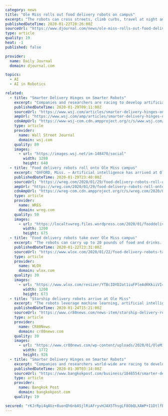 ```yaml
---
category: news
title: "Ole Miss rolls out food delivery robots on campus"
excerpt: "The robots can cross streets, climb curbs, travel at night and operate in rain and snow using a combination of sophisticated machine learning, artificial intelligence and sensors to navigate. A team of humans can monitor the robots’ progress remotely and take control if needed. “We're honored to be able to help make lives a little bit ..."
publishedDateTime: 2020-01-22T20:26:00Z
sourceUrl: "https://www.djournal.com/news/ole-miss-rolls-out-food-delivery-robots-on-campus/article_c0057fee-7283-5355-b8f8-a558d5e1c76e.html"
type: article
quality: 19
heat: -1
published: false

provider:
  name: Daily Journal
  domain: djournal.com

topics:
  - AI
  - AI in Robotics

related:
  - title: "Smarter Delivery Hinges on Smarter Robots"
    excerpt: "Companies and researchers are racing to develop artificial-intelligence systems that can enable warehouse robots to handle new and varied objects without the need for extensive additional training or human help."
    publishedDateTime: 2020-01-29T09:11:00Z
    sourceUrl: "https://www.wsj.com/articles/smarter-delivery-hinges-on-smarter-robots-11580288408"
    ampUrl: "https://www.wsj.com/amp/articles/smarter-delivery-hinges-on-smarter-robots-11580288408"
    cdnAmpUrl: "https://www-wsj-com.cdn.ampproject.org/c/s/www.wsj.com/amp/articles/smarter-delivery-hinges-on-smarter-robots-11580288408"
    type: article
    provider:
      name: Wall Street Journal
      domain: wsj.com
    quality: 89
    images:
      - url: "https://images.wsj.net/im-148470/social"
        width: 1280
        height: 640
  - title: "Food delivery robots roll onto Ole Miss campus"
    excerpt: "OXFORD, Miss. — Artificial intelligence has arrived at Ole Miss in the form of food delivery robots. Thirty new robots have been roaming campus for a week, dropping off snacks, meals and drinks. It’s been exactly one week since Ole Miss launched 30 Starship delivery robots. They line up outside the student union, are packed with food and ..."
    publishedDateTime: 2020-01-29T23:40:00Z
    sourceUrl: "https://wreg.com/2020/01/29/food-delivery-robots-roll-onto-ole-miss-campus/"
    ampUrl: "https://wreg.com/2020/01/29/food-delivery-robots-roll-onto-ole-miss-campus/amp/"
    cdnAmpUrl: "https://wreg-com.cdn.ampproject.org/c/s/wreg.com/2020/01/29/food-delivery-robots-roll-onto-ole-miss-campus/amp/"
    type: article
    provider:
      name: WREG
      domain: wreg.com
    quality: 59
    images:
      - url: "https://localtvwreg.files.wordpress.com/2020/01/fooddelivery.jpeg?quality=85&strip=all&w=1200"
        width: 1200
        height: 675
  - title: "Food delivery robots take over Ole Miss campus"
    excerpt: "The robots can carry up to 20 pounds of food and drinks. Deliveries typically take just minutes. The robots use artificial intelligence and sensors to travel on sidewalks and navigate around any obstacles. They can even drive over curbs, across streets and through rain or snow. In case of any issues, a human can take control of the machine ..."
    publishedDateTime: 2020-01-22T23:31:00Z
    sourceUrl: "https://www.wlox.com/2020/01/22/food-delivery-robots-take-over-ole-miss-campus/"
    type: article
    provider:
      name: WLOX
      domain: wlox.com
    quality: 39
    images:
      - url: "https://www.wlox.com/resizer/YTBcIDYD2at1iuFPleAdKKkiiVI=/1200x0/arc-anglerfish-arc2-prod-raycom.s3.amazonaws.com/public/K5HBSHMBJFB7DEYPZIQESOTIQE.jpg"
        width: 1200
        height: 673
  - title: "Starship delivery robots arrive at Ole Miss"
    excerpt: "The robots leverage machine learning, artificial intelligence and a series of on-board sensors to navigate on sidewalks and avoid obstacles. Each robot can carry up to 20 pounds, as well as cross streets, climb curbs, travel at night and operate in both rain and snow."
    publishedDateTime: 2020-01-24T15:21:00Z
    sourceUrl: "https://www.cr80news.com/news-item/starship-delivery-robots-arrive-at-ole-miss/"
    type: article
    provider:
      name: CR80News
      domain: cr80news.com
    quality: 39
    images:
      - url: "https://www.cr80news.com/wp-content/uploads/2020/01/OleMiss_Starship.png"
        width: 1772
        height: 926
  - title: "Smarter Delivery Hinges on Smarter Robots"
    excerpt: "Companies and researchers world-wide are racing to develop artificial-intelligence systems that can enable warehouse robots to handle new and varied objects--telling the difference between a cardboard box and a small circuit board for instance--without the need for extensive additional training or human help. Such capabilities would make ..."
    publishedDateTime: 2020-01-30T03:14:00Z
    sourceUrl: "https://www.bangkokpost.com/business/1846554/smarter-delivery-hinges-on-smarter-robots"
    type: article
    provider:
      name: Bangkok Post
      domain: bangkokpost.com
    quality: 19

secured: "rKJrRpi4qAUz+8uonQh6nbASjlRiAFryvHJAX5ThsgLF8ObQLXAWP+I1DtlfBKtd8UpSCZE84IfdwF8matJFOuufhR5K9bkC3VhbG3tqAb0WdYUvhMv17h4HlGcpL057aPtaYTfZl6Zwk7sQmcFQiWhN5uL9XlCilAz1NUs5fqAmz4alu8d4Rr/8PIVswq9wjTQ9iinZQgBHhjIdCmAYdnEfrhEqcP/zWxyznAk8YPZa84tqOcZdeCy6YsZ1d1DVfM/vzcpeakwkRRaDjl6sXAo/eP0H7g5MTjDV6RlxibSxoH6XpgOyfTLmzH5ZCBzGp53E9EMUnYiyzKeFcFaS6fUs3niIijfeR1ECRCIjSBHSCaCGaBR2LTiGmXjgqzJCxcqIQ5NKNO6iAxBpk8npC9z3Rdk7sADdfvWx27vfnf704sFgCmmXQBsDBFpfZU4/4omJX/NufquWUqpifHaVJA==;HvZxZhw+bkKWpz8bf/7iGw=="
---
```



